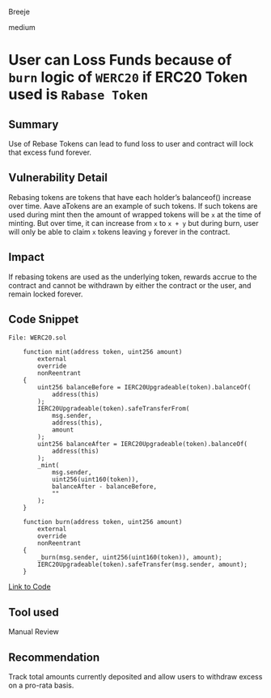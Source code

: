 Breeje

medium

# User can Loss Funds because of `burn` logic of `WERC20` if ERC20 Token used is `Rabase Token`

## Summary

Use of Rebase Tokens can lead to fund loss to user and contract will lock that excess fund forever.

## Vulnerability Detail

Rebasing tokens are tokens that have each holder’s balanceof() increase over time. Aave aTokens are an example of such tokens. If such tokens are used during mint then the amount of wrapped tokens will be `x` at the time of minting. But over time, it can increase from `x` to `x + y` but during burn, user will only be able to claim `x` tokens leaving `y` forever in the contract.

## Impact

If rebasing tokens are used as the underlying token, rewards accrue to the contract and cannot be withdrawn by either the contract or the user, and remain locked forever.

## Code Snippet

```solidity
File: WERC20.sol

    function mint(address token, uint256 amount)
        external
        override
        nonReentrant
    {
        uint256 balanceBefore = IERC20Upgradeable(token).balanceOf(
            address(this)
        );
        IERC20Upgradeable(token).safeTransferFrom(
            msg.sender,
            address(this),
            amount
        );
        uint256 balanceAfter = IERC20Upgradeable(token).balanceOf(
            address(this)
        );
        _mint(
            msg.sender,
            uint256(uint160(token)),
            balanceAfter - balanceBefore,
            ""
        );
    }

    function burn(address token, uint256 amount)
        external
        override
        nonReentrant
    {
        _burn(msg.sender, uint256(uint160(token)), amount);
        IERC20Upgradeable(token).safeTransfer(msg.sender, amount);
    }

```
[Link to Code](https://github.com/sherlock-audit/2023-02-blueberry/blob/main/contracts/wrapper/WERC20.sol#L47-L82)

## Tool used

Manual Review

## Recommendation

Track total amounts currently deposited and allow users to withdraw excess on a pro-rata basis.